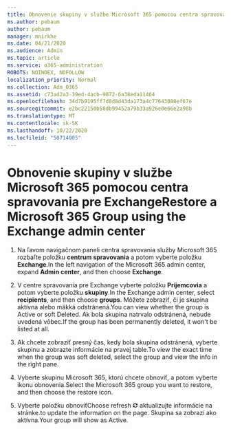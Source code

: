 ```yaml
---
title: Obnovenie skupiny v službe Microsoft 365 pomocou centra spravovania pre Exchange
ms.author: pebaum
author: pebaum
manager: mnirkhe
ms.date: 04/21/2020
ms.audience: Admin
ms.topic: article
ms.service: o365-administration
ROBOTS: NOINDEX, NOFOLLOW
localization_priority: Normal
ms.collection: Adm_O365
ms.assetid: c73ad2a3-39ed-4acb-9872-6a38eda11464
ms.openlocfilehash: 34d7b9195ff7d8d8d43da173a4c77643080ef67e
ms.sourcegitcommit: e2bc22150b58db99452a79b33a926e0e66e2a98b
ms.translationtype: MT
ms.contentlocale: sk-SK
ms.lasthandoff: 10/22/2020
ms.locfileid: "50714005"
---
```

# <a name="restore-a-microsoft-365-group-using-the-exchange-admin-center"></a><span data-ttu-id="5e8f7-102">Obnovenie skupiny v službe Microsoft 365 pomocou centra spravovania pre Exchange</span><span class="sxs-lookup"><span data-stu-id="5e8f7-102">Restore a Microsoft 365 Group using the Exchange admin center</span></span>

1. <span data-ttu-id="5e8f7-103">Na ľavom navigačnom paneli centra spravovania služby Microsoft 365 rozbaľte položku **centrum spravovania** a potom vyberte položku **Exchange**.</span><span class="sxs-lookup"><span data-stu-id="5e8f7-103">In the left navigation of the Microsoft 365 admin center, expand **Admin center**, and then choose **Exchange**.</span></span>
    
2. <span data-ttu-id="5e8f7-104">V centre spravovania pre Exchange vyberte položku **Príjemcovia** a potom vyberte položku **skupiny**.</span><span class="sxs-lookup"><span data-stu-id="5e8f7-104">In the Exchange admin center, select **recipients**, and then choose **groups**.</span></span> <span data-ttu-id="5e8f7-105">Môžete zobraziť, či je skupina aktívna alebo mäkká odstránená.</span><span class="sxs-lookup"><span data-stu-id="5e8f7-105">You can view whether the group is Active or soft Deleted.</span></span> <span data-ttu-id="5e8f7-106">Ak bola skupina natrvalo odstránená, nebude uvedená vôbec.</span><span class="sxs-lookup"><span data-stu-id="5e8f7-106">If the group has been permanently deleted, it won't be listed at all.</span></span>
    
3. <span data-ttu-id="5e8f7-107">Ak chcete zobraziť presný čas, kedy bola skupina odstránená, vyberte skupinu a zobrazte informácie na pravej table.</span><span class="sxs-lookup"><span data-stu-id="5e8f7-107">To view the exact time when the group was soft deleted, select the group and view the info in the right pane.</span></span>
    
4. <span data-ttu-id="5e8f7-108">Vyberte skupinu Microsoft 365, ktorú chcete obnoviť, a potom vyberte ikonu obnovenia.</span><span class="sxs-lookup"><span data-stu-id="5e8f7-108">Select the Microsoft 365 group you want to restore, and then choose the restore icon.</span></span>
    
5. <span data-ttu-id="5e8f7-109">Vyberte položku obnoviť</span><span class="sxs-lookup"><span data-stu-id="5e8f7-109">Choose refresh</span></span> ![Ikona obnovenia](media/6464df90-2a91-4c1f-92a6-9a38c7696ac3.gif) <span data-ttu-id="5e8f7-111">aktualizujte informácie na stránke.</span><span class="sxs-lookup"><span data-stu-id="5e8f7-111">to update the information on the page.</span></span> <span data-ttu-id="5e8f7-112">Skupina sa zobrazí ako aktívna.</span><span class="sxs-lookup"><span data-stu-id="5e8f7-112">Your group will show as Active.</span></span> 
    

